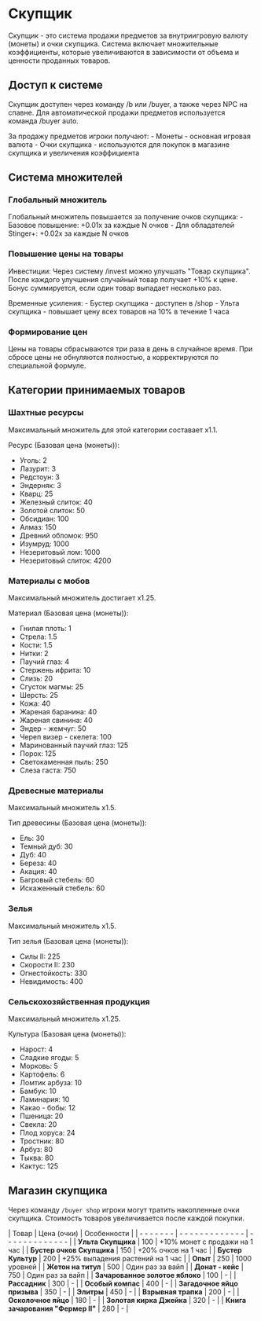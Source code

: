# Скупщик

Скупщик - это система продажи предметов за внутриигровую валюту (монеты) и очки скупщика. Система включает множительные коэффициенты, которые увеличиваются в зависимости от объема и ценности проданных товаров.

## Доступ к системе

Скупщик доступен через команду /b или /buyer, а также через NPC на спавне. Для автоматической продажи предметов используется команда /buyer auto.

За продажу предметов игроки получают: - Монеты - основная игровая валюта - Очки скупщика - используются для покупок в магазине скупщика и увеличения коэффициента

## Система множителей

### Глобальный множитель
Глобальный множитель повышается за получение очков скупщика: - Базовое повышение: +0.01x за каждые N очков - Для обладателей Stinger+: +0.02x за каждые N очков

### Повышение цены на товары

Инвестиции: Через систему /invest можно улучшать "Товар скупщика". После каждого улучшения случайный товар получает +10% к цене. Бонус суммируется, если один товар выпадает несколько раз.

Временные усиления: - Бустер скупщика - доступен в /shop - Ульта скупщика - повышает цену всех товаров на 10% в течение 1 часа

### Формирование цен
Цены на товары сбрасываются три раза в день в случайное время. При сбросе цены не обнуляются полностью, а корректируются по специальной формуле.

## Категории принимаемых товаров

### Шахтные ресурсы
Максимальный множитель для этой категории составает x1.1.

Ресурс (Базовая цена (монеты)):
- Уголь: 2
- Лазурит: 3
- Редстоун: 3
- Эндерняк: 3
- Кварц: 25
- Железный слиток: 40
- Золотой слиток: 50
- Обсидиан: 100
- Алмаз: 150
- Древний обломок: 950
- Изумруд: 1000
- Незеритовый лом: 1000
- Незеритовый слиток: 4200
### Материалы с мобов
Максимальный множитель достигает x1.25.

Материал (Базовая цена (монеты)):
- Гнилая плоть: 1
- Стрела: 1.5
- Кости: 1.5
- Нитки: 2
- Паучий глаз: 4
- Стержень ифрита: 10
- Слизь: 20
- Сгусток магмы: 25
- Шерсть: 25
- Кожа: 40
- Жареная баранина: 40
- Жареная свинина: 40
- Эндер - жемчуг: 50
- Череп визер - скелета: 100
- Маринованный паучий глаз: 125
- Порох: 125
- Светокаменная пыль: 250
- Слеза гаста: 750
### Древесные материалы
Максимальный множитель x1.5.

Тип древесины (Базовая цена (монеты)):
- Ель: 30
- Темный дуб: 30
- Дуб: 40
- Береза: 40
- Акация: 40
- Багровый стебель: 60
- Искаженный стебель: 60
### Зелья
Максимальный множитель x1.5.

Тип зелья (Базовая цена (монеты)):
- Силы II: 225
- Скорости II: 230
- Огнестойкость: 330
- Невидимость: 400
### Сельскохозяйственная продукция
Максимальный множитель x1.25.

Культура (Базовая цена (монеты)):
- Нарост: 4
- Сладкие ягоды: 5
- Морковь: 5
- Картофель: 6
- Ломтик арбуза: 10
- Бамбук: 10
- Ламинария: 10
- Какао - бобы: 12
- Пшеница: 20
- Свекла: 20
- Плод хоруса: 24
- Тростник: 80
- Арбуз: 80
- Тыква: 80
- Кактус: 125
## Магазин скупщика

Через команду `/buyer shop` игроки могут тратить накопленные очки скупщика. Стоимость товаров увеличивается после каждой покупки.

| Товар | Цена (очки) | Особенности |
| - - - - - - - | - - - - - - - - - - - - - | - - - - - - - - - - - - - |
| **Ульта Скупщика** | 100 | +10% монет с продажи на 1 час |
| **Бустер очков Скупщика** | 150 | +20% очков на 1 час |
| **Бустер Культур** | 200 | +25% выпадения растений на 1 час |
| **Опыт** | 250 | 1000 уровней |
| **Жетон на титул** | 500 | Один раз за вайп |
| **Донат - кейс** | 750 | Один раз за вайп |
| **Зачарованное золотое яблоко** | 100 | - |
| **Рассадник** | 300 | - |
| **Особый компас** | 400 | - |
| **Загадочное яйцо призыва** | 350 | - |
| **Элитры** | 450 | - |
| **Взрывная трапка** | 200 | - |
| **Осколочное яйцо** | 180 | - |
| **Золотая кирка Джейка** | 320 | - |
| **Книга зачарования "Фермер II"** | 280 | - |
